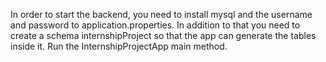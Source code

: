 In order to start the backend, you need to install mysql and the username and password to application.properties. 
In addition to that you need to create a schema internshipProject so that the app can generate the tables inside it.
Run the InternshipProjectApp main method.